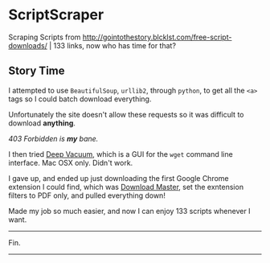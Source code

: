 ScriptScraper
======
Scraping Scripts from http://gointothestory.blcklst.com/free-script-downloads/ | 133 links, now who has time for that?


## Story Time

I attempted to use `BeautifulSoup`, `urllib2`, through `python`, to get all the `<a>` tags so I could batch download everything.

Unfortunately the site doesn't allow these requests so it was difficult to download **anything**.

*403 Forbidden is **my** bane.*

I then tried [Deep Vacuum](http://www.hexcat.com/deepvacuum/), which is a GUI for the `wget` command line interface. Mac OSX only. Didn't work.

I gave up, and ended up just downloading the first Google Chrome extension I could find, which was [Download Master](https://chrome.google.com/webstore/detail/download-master/mcceagdollnkjlogmdckgjakjapmkdjf), set the exntension filters to PDF only, and pulled everything down!

Made my job so much easier, and now I can enjoy 133 scripts whenever I want.

***
Fin.
***